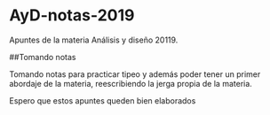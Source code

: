 # AyD-notas-2019

Apuntes de la materia Análisis y diseño 20119.

##Tomando notas

Tomando notas para practicar tipeo y además poder tener un primer abordaje de
la materia, reescribiendo la jerga propia de la materia.

Espero que estos apuntes queden bien elaborados
